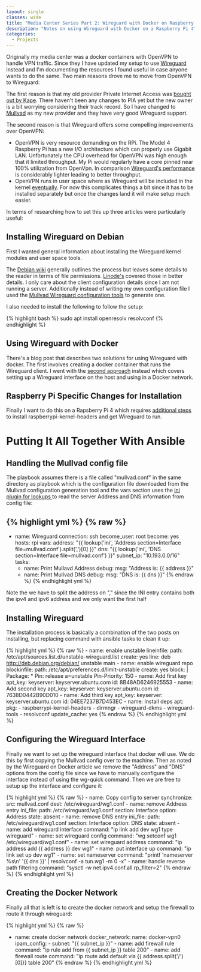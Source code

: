 ```yaml
---
layout: single
classes: wide
title: "Media Center Series Part 2: Wireguard with Docker on Raspberry Pi 4"
description: "Notes on using Wireguard with Docker on a Raspberry Pi 4"
categories:
  - Projects
---
```



Originally my media center was a docker containers with OpenVPN to handle VPN traffic. Since they I have updated my setup to use [Wireguard](https://www.wireguard.com/) instead and I'm documenting the resources I found useful in case anyone wants to do the same. Two main reasons drove me to move from OpenVPN to Wireguard:

The first reason is that my old provider Private Internet Access was [bought out by Kape](https://torrentfreak.com/private-internet-access-to-be-acquired-by-kape/). There haven't been any changes to PIA yet but the new owner is a bit worrying considering their track record. So I have changed to [Mullvad](https://mullvad.net/en/) as my new provider and they have very good Wireguard support.

The second reason is that Wireguard offers some compelling improvements over OpenVPN:
 - OpenVPN is very resource demanding on the RPi. The Model 4 Raspberry Pi has a new I/O architecture which can properly use Gigabit LAN. Unfortunately the CPU overhead for OpenVPN was high enough that it limited throughput. My Pi would regularly have a core pinned near 100% utilization from OpenVpn. In comparison [Wireguard's performance](https://www.wireguard.com/performance/#performance-roadmap) is considerably lighter leading to better throughput.
- OpenVPN runs in user space where as Wireguard will be included in the kernel [eventually](https://www.phoronix.com/scan.php?page=news_item&px=WireGuard-Net-Next-Lands). For now this complicates things a bit since it has to be installed separately but once the changes land it will make setup much easier.

In terms of researching how to set this up three articles were particularly useful:

## Installing Wireguard on Debian

First I wanted general information about installing the Wireguard kernel modules and user space tools.

The [Debian wiki](https://wiki.debian.org/Wireguard#Installation) generally outlines the process but leaves some details to the reader in terms of file permissions. [Linode's](https://www.linode.com/docs/networking/vpn/set-up-wireguard-vpn-on-debian/) covered those in better details. I only care about the client configuration details since I am not running a server. Additionally instead of writing my own configuration file I used the [Mullvad Wireguard configuration tools](https://mullvad.net/en/blog/2018/5/14/wireguard-configuration-tool-has-new-function-download-all/) to generate one.

I also needed to install the following to follow the setup:

{% highlight bash %}
sudo apt install openresolv resolvconf
{% endhighlight %}

## Using Wireguard with Docker
There's a blog post that describes two solutions for using Wireguard with docker. The first involves creating a docker container that runs the Wireguard client. I went with the [second approach](https://nbsoftsolutions.com/blog/routing-select-docker-containers-through-wireguard-vpn#solution-2) instead which covers setting up a Wireguard interface on the host and using in a Docker network.

## Raspberry Pi Specific Changes for Installation
Finally I want to do this on a Rapsberry Pi 4 which requires [additional steps](https://github.com/adrianmihalko/raspberrypiwireguard) to install raspberrypi-kernel-headers and get Wireguard to run. 

# Putting It All Together With Ansible

## Handling the Mullvad config file
The playbook assumes there is a file called "mullvad.conf" in the same directory as playbook which is the configuration file downloaded from the Mullvad configuration generation tool and the vars section uses the [ini plugin for lookups ](https://docs.ansible.com/ansible/latest/plugins/lookup/ini.html) to read the server Address and DNS information from config file:

{% highlight yml %}
{% raw %}
---

  - name: Wireguard
    connection: ssh
    become_user: root
    become: yes
    hosts: rpi
    vars:
      address: "{{ lookup('ini', 'Address section=Interface file=mullvad.conf').split(',')[0] }}"
      dns: "{{ lookup('ini', 'DNS section=Interface file=mullvad.conf') }}"
      subnet_ip: "10.193.0.0/16"
    tasks:
      - name: Print Mullavd Address
        debug:
          msg: "Address is: {{ address }}"
      - name: Print Mullvad DNS
        debug:
          msg: "DNS is: {{ dns }}"
{% endraw %}
{% endhighlight yml %}

Note the we have to split the address on "," since the INI entry contains both the ipv4 and ipv6 address and we only want the first half

## Installing Wireguard
The installation process is basically a combination of the two posts on installing, but replacing command with ansible tasks to clean it up:

{% highlight yml %}
{% raw %}
      - name: enable unstable
        lineinfile:
          path: /etc/apt/sources.list.d/unstable-wireguard.list
          create: yes
          line: deb http://deb.debian.org/debian/ unstable main
      - name: enable wireguard repo
        blockinfile:
          path: /etc/apt/preferences.d/limit-unstable
          create: yes
          block: |
            Package: *
            Pin: release a=unstable
            Pin-Priority: 150
      - name: Add first key
        apt_key:
          keyserver: keyserver.ubuntu.com
          id: 8B48AD6246925553
      - name: Add second key
        apt_key:
          keyserver: keyserver.ubuntu.com
          id: 7638D0442B90D010
      - name: Add third key
        apt_key:
          keyserver: keyserver.ubuntu.com
          id: 04EE7237B7D453EC
      - name: Install deps
        apt:
          pkg:
            - raspberrypi-kernel-headers
            - dirmngr
            - wireguard-dkms
            - wireguard-tools
            - resolvconf
          update_cache: yes
{% endraw %}
{% endhighlight yml %}

## Configuring the Wireguard Interface
Finally we want to set up the wireguard interface that docker will use. We do this by first copying the Mullvad config over to the machine. Then as noted by the Wireguard on Docker article we remove the "Address" and "DNS" options from the config file since we have to manually configure the interface instead of using the wg-quick command. Then we are free to setup up the interface and configure it:

{% highlight yml %}
{% raw %}
      - name: Copy config to server
        synchronize:
          src: mullvad.conf
          dest: /etc/wireguard/wg1.conf
      - name: remove Address entry
        ini_file:
          path: /etc/wireguard/wg1.conf
          section: Interface
          option: Address
          state: absent
      - name: remove DNS entry
        ini_file:
          path: /etc/wireguard/wg1.conf
          section: Interface
          option: DNS
          state: absent
      - name: add wireguard interface
        command: "ip link add dev wg1 type wireguard"
      - name: set wireguard config
        command: "wg setconf wg1 /etc/wireguard/wg1.conf"
      - name: set wireguard address
        command: "ip address add {{ address }} dev wg1"
      - name: put interface up
        command: "ip link set up dev wg1"
      - name: set nameserver
        command: "printf 'nameserver %s\n' '{{ dns }}' | resolvconf -a tun.wg1 -m 0 -x"
      - name: handle reverse path filtering
        command: "sysctl -w net.ipv4.conf.all.rp_filter=2"
{% endraw %}
{% endhighlight yml %}

## Creating the Docker Network
Finally all that is left is to create the docker network and setup the firewall to route it through wireguard:

{% highlight yml %}
{% raw %}
- name: create docker network
        docker_network:
          name: docker-vpn0
          ipam_config:
            - subnet: "{{ subnet_ip }}"
      - name: add firewall rule
        command: "ip rule add from {{ subnet_ip }} table 200"
      - name: add firewall route
        command: "ip route add default via {{ address.split('/')[0]}} table 200"
{% endraw %}
{% endhighlight yml %}

